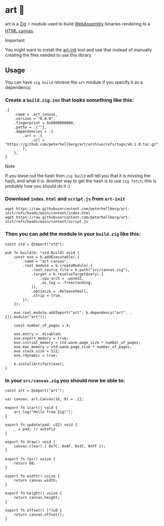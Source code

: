 # art :art:

art is a [Zig](https://ziglang.org/) ⚡ module used to build
[WebAssembly](https://webassembly.org/) binaries rendering to a
[HTML canvas](https://developer.mozilla.org/en-US/docs/Web/API/Canvas_API).

> [!IMPORTANT]
> You might want to install the [art-init](https://github.com/peterhellberg/art-init) tool
> and use that instead of manually creating the files needed to use this library.

## Usage

You can have `zig build` retrieve the `art` module if you specify it as a dependency.

### Create a `build.zig.zon` that looks something like this:
```zig
.{
    .name = .art_canvas,
    .version = "0.0.0",
    .fingerprint = 0x0000000000,
    .paths = .{""},
    .dependencies = .{
        .art = .{
            .url = "https://github.com/peterhellberg/art/archive/refs/tags/v0.1.0.tar.gz",
        },
    },
}
```

> [!NOTE]
> If you leave out the hash then `zig build` will tell you that it is missing the hash, and what it is.
> Another way to get the hash is to use `zig fetch`, this is probably how you _should_ do it :)

### Download `index.html` and `script.js` from `art-init`

```console
wget https://raw.githubusercontent.com/peterhellberg/art-init/refs/heads/main/content/index.html
wget https://raw.githubusercontent.com/peterhellberg/art-init/refs/heads/main/content/script.js
```

### Then you can add the module in your `build.zig` like this:

```zig
const std = @import("std");

pub fn build(b: *std.Build) void {
    const exe = b.addExecutable(.{
        .name = "art-canvas",
        .root_module = b.createModule(.{
            .root_source_file = b.path("src/canvas.zig"),
            .target = b.resolveTargetQuery(.{
                .cpu_arch = .wasm32,
                .os_tag = .freestanding,
            }),
            .optimize = .ReleaseSmall,
            .strip = true,
        }),
    });

    exe.root_module.addImport("art", b.dependency("art", .{}).module("art"));

    const number_of_pages = 4;

    exe.entry = .disabled;
    exe.export_memory = true;
    exe.initial_memory = std.wasm.page_size * number_of_pages;
    exe.max_memory = std.wasm.page_size * number_of_pages;
    exe.stack_size = 512;
    exe.rdynamic = true;

    b.installArtifact(exe);
}
```

### In your `src/canvas.zig` you should now be able to:

```zig
const art = @import("art");

var canvas: art.Canvas(16, 9) = .{};

export fn start() void {
    art.log("Hello from Zig!");
}

export fn update(pad: u32) void {
    _ = pad; // autofix
}

export fn draw() void {
    canvas.clear(.{ 0x7C, 0xAF, 0x3C, 0xFF });
}

export fn fps() usize {
    return 60;
}

export fn width() usize {
    return canvas.width;
}

export fn height() usize {
    return canvas.height;
}

export fn offset() [*]u8 {
    return canvas.offset();
}
```
